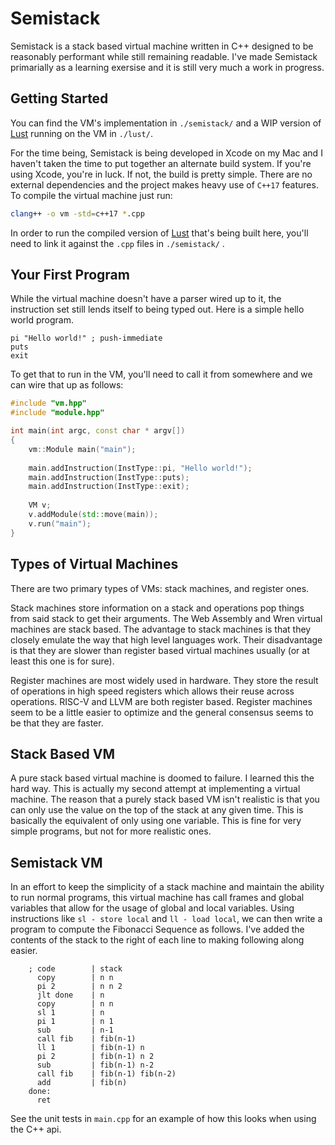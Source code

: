 

# Semistack

Semistack is a stack based virtual machine written in C++ designed to be reasonably performant while still remaining readable. I've made Semistack primarially as a learning exersise and it is still very much a work in progress.

## Getting Started

You can find the VM's implementation in `./semistack/` and a WIP version of [Lust](https://github.com/ZekeMedley/lust/) running on the VM in `./lust/`.

For the time being, Semistack is being developed in Xcode on my Mac and I haven't taken the time to put together an alternate build system. If you're using Xcode, you're in luck. If not, the build is pretty simple. There are no external dependencies and the project makes heavy use of `C++17` features. To compile the virtual machine just run:

```bash
clang++ -o vm -std=c++17 *.cpp
```

In order to run the compiled version of [Lust](https://github.com/ZekeMedley/lust/) that's being built here, you'll need to link it against the `.cpp` files in `./semistack/` .

## Your First Program

While the virtual machine doesn't have a parser wired up to it, the instruction set still lends itself to being typed out. Here is a simple hello world program.

```assembly
pi "Hello world!" ; push-immediate
puts
exit
```

To get that to run in the VM, you'll need to call it from somewhere and we can wire that up as follows:

```c++
#include "vm.hpp"
#include "module.hpp"

int main(int argc, const char * argv[])
{
    vm::Module main("main");
    
    main.addInstruction(InstType::pi, "Hello world!");
    main.addInstruction(InstType::puts);
    main.addInstruction(InstType::exit);
    
    VM v;
    v.addModule(std::move(main));
    v.run("main");
}
```

## Types of Virtual Machines

There are two primary types of VMs: stack machines, and register ones. 

Stack machines store information on a stack and operations pop things from said stack to get their arguments. The Web Assembly and Wren virtual machines are stack based. The advantage to stack machines is that they closely emulate the way that high level languages work. Their disadvantage is that they are slower than register based virtual machines usually (or at least this one is for sure).

Register machines are most widely used in hardware. They store the result of operations in high speed registers which allows their reuse across operations. RISC-V and LLVM are both register based. Register machines seem to be a little easier to optimize and the general consensus seems to be that they are faster.

## Stack Based VM

A pure stack based virtual machine is doomed to failure. I learned this the hard way. This is actually my second attempt at implementing a virtual machine. The reason that a purely stack based VM isn't realistic is that you can only use the value on the top of the stack at any given time. This is basically the equivalent of only using one variable. This is fine for very simple programs, but not for more realistic ones.

## Semistack VM

In an effort to keep the simplicity of a stack machine and maintain the ability to run normal programs, this virtual machine has call frames and global variables that allow for the usage of global and local variables. Using instructions like `sl - store local` and `ll - load local`, we can then write a program to compute the Fibonacci Sequence as follows. I've added the contents of the stack to the right of each line to making following along easier.

```assembly
    ; code        | stack
      copy        | n n
      pi 2        | n n 2
      jlt done    | n
      copy        | n n
      sl 1        | n
      pi 1        | n 1
      sub         | n-1
      call fib    | fib(n-1)
      ll 1        | fib(n-1) n
      pi 2        | fib(n-1) n 2
      sub         | fib(n-1) n-2
      call fib    | fib(n-1) fib(n-2)
      add         | fib(n)
    done:
      ret
```

See the unit tests in `main.cpp` for an example of how this looks when using the C++ api.